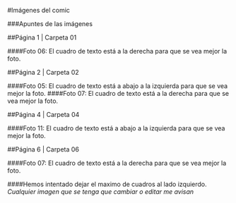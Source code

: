 #Imágenes del comic

###Apuntes de las imágenes

##Página 1 | Carpeta 01

####Foto 06: 
El cuadro de texto está a la derecha para que se vea mejor la foto.

##Página 2 | Carpeta 02

####Foto 05: 
El cuadro de texto está a abajo a la izquierda para que se vea mejor la foto.
####Foto 07: 
El cuadro de texto está a la derecha para que se vea mejor la foto.

##Página 4 | Carpeta 04

####Foto 11: 
El cuadro de texto está a abajo a la izquierda para que se vea mejor la foto.

##Página 6 | Carpeta 06

####Foto 07: 
El cuadro de texto está a la derecha para que se vea mejor la foto.

####Hemos intentado dejar el maximo de cuadros al lado izquierdo. *Cualquier imagen que se tenga que cambiar o editar me avisan*